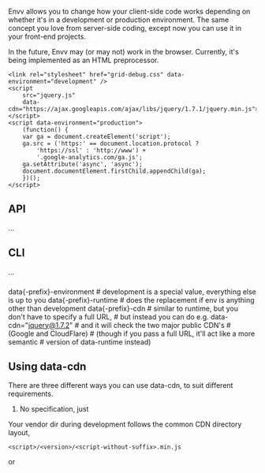 Envv allows you to change how your client-side code works depending on whether it's in a development or production environment. The same concept you love from server-side coding, except now you can use it in your front-end projects.

In the future, Envv may (or may not) work in the browser. Currently, it's being implemented as an HTML preprocessor.

    <link rel="stylesheet" href="grid-debug.css" data-environment="development" /> 
    <script
        src="jquery.js"
        data-cdn="https://ajax.googleapis.com/ajax/libs/jquery/1.7.1/jquery.min.js">
    </script>
    <script data-environment="production">
        (function() {
        var ga = document.createElement('script');
        ga.src = ('https:' == document.location.protocol ?
            'https://ssl' : 'http://www') +
            '.google-analytics.com/ga.js';
        ga.setAttribute('async', 'async');
        document.documentElement.firstChild.appendChild(ga);
        })();
    </script>

## API

...

## CLI

...

###
data{-prefix}-environment       # development is a special value, everything else is up to you
data{-prefix}-runtime           # does the replacement if env is anything other than development
data{-prefix}-cdn               # similar to runtime, but you don't have to specify a full URL, 
                                # but instead you can do e.g. data-cdn="jquery@1.7.2"
                                # and it will check the two major public CDN's
                                # (Google and CloudFlare)
                                # (though if you pass a full URL, it'll act like a more semantic
                                # version of data-runtime instead)

## Using data-cdn

There are three different ways you can use data-cdn, to suit different requirements.

1. No specification, just <script src="/myproject/vendor/underscore/1.3.1/underscore-min.js" data-cdn></script>

Your vendor dir during development follows the common CDN directory layout, 

    <script>/<version>/<script-without-suffix>.min.js
or
    <script>/<version>/<script-without-suffix>-min.js

"Without suffix" means that `backbone.js` becomes `backbone`, and `datejs` becomes `date`. So your backbone.js file should reside at `/backbone.js/0.9.1/backbone-min.js`

Any base directory works, so for example /myproject/vendor/underscore/1.3.0/underscore-min.js is ok. Envv will simply find out if the Google or CloudFlare CDNs have the library you're looking for.

This option is especially useful when you're using [Draughtsman]() or the [Mimeo]() local mirror during development, as those tools will make popular JavaScript scripts available at exactly those paths.

2. Full specification

You can specify a full URL. This is equivalent to `data-runtime`.

    <script src="underscore.min.js" data-cdn="http://cdnjs.cloudflare.com/ajax/libs/underscore.js/1.3.1/underscore-min.js"></script>

3. Semver specification

You can specify a project and its version number, and Envv will try to find that project in a public CDN.

    <script src="underscore.min.js" data-cdn="underscore@1.3.1"></script>

See [the semver website](http://semver.org/) for more information about how semantic version numbering works.

### Customizing the search path

By default, Envv will search https://ajax.googleapis.com/ajax/libs and http://cdnjs.cloudflare.com/ajax/libs. You can change where Envv looks with the `--networks` parameter on the commandline, or the networks argument to cdn.find in the API.

Whenever Envv first encounters a particular semver reference or an incompletely specified reference, it will query public CDNs to see whether they have what you're looking for. But a minority of projects use unexpected filenames and Envv can't find those. For example labjs is available as `LAB.min.js` on the 

